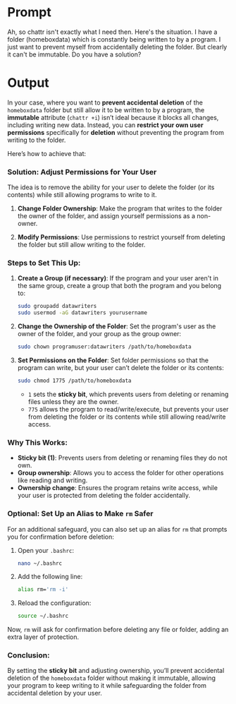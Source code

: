 # Prompt

Ah, so chattr isn't exactly what I need then. Here's the situation. I have a folder (homeboxdata) which is constantly being written to by a program. I just want to prevent myself from accidentally deleting the folder. But clearly it can't be immutable. Do you have a solution?

# Output

In your case, where you want to **prevent accidental deletion** of the `homeboxdata` folder but still allow it to be written to by a program, the **immutable** attribute (`chattr +i`) isn’t ideal because it blocks all changes, including writing new data. Instead, you can **restrict your own user permissions** specifically for **deletion** without preventing the program from writing to the folder.

Here’s how to achieve that:

### Solution: Adjust Permissions for Your User

The idea is to remove the ability for your user to delete the folder (or its contents) while still allowing programs to write to it.

1. **Change Folder Ownership**:
   Make the program that writes to the folder the owner of the folder, and assign yourself permissions as a non-owner.

2. **Modify Permissions**:
   Use permissions to restrict yourself from deleting the folder but still allow writing to the folder.

### Steps to Set This Up:

1. **Create a Group (if necessary)**:
   If the program and your user aren't in the same group, create a group that both the program and you belong to:
   ```bash
   sudo groupadd datawriters
   sudo usermod -aG datawriters yourusername
   ```

2. **Change the Ownership of the Folder**:
   Set the program's user as the owner of the folder, and your group as the group owner:
   ```bash
   sudo chown programuser:datawriters /path/to/homeboxdata
   ```

3. **Set Permissions on the Folder**:
   Set folder permissions so that the program can write, but your user can’t delete the folder or its contents:
   ```bash
   sudo chmod 1775 /path/to/homeboxdata
   ```

   - `1` sets the **sticky bit**, which prevents users from deleting or renaming files unless they are the owner.
   - `775` allows the program to read/write/execute, but prevents your user from deleting the folder or its contents while still allowing read/write access.

### Why This Works:
- **Sticky bit (1)**: Prevents users from deleting or renaming files they do not own.
- **Group ownership**: Allows you to access the folder for other operations like reading and writing.
- **Ownership change**: Ensures the program retains write access, while your user is protected from deleting the folder accidentally.

### Optional: Set Up an Alias to Make `rm` Safer
For an additional safeguard, you can also set up an alias for `rm` that prompts you for confirmation before deletion:
1. Open your `.bashrc`:
   ```bash
   nano ~/.bashrc
   ```
2. Add the following line:
   ```bash
   alias rm='rm -i'
   ```

3. Reload the configuration:
   ```bash
   source ~/.bashrc
   ```

Now, `rm` will ask for confirmation before deleting any file or folder, adding an extra layer of protection.

### Conclusion:
By setting the **sticky bit** and adjusting ownership, you’ll prevent accidental deletion of the `homeboxdata` folder without making it immutable, allowing your program to keep writing to it while safeguarding the folder from accidental deletion by your user.